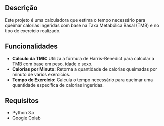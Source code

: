 ## Descrição
Este projeto é uma calculadora que estima o tempo necessário para queimar calorias ingeridas com base na Taxa Metabólica Basal (TMB) e no tipo de exercício realizado.

## Funcionalidades
- **Cálculo da TMB:** Utiliza a fórmula de Harris-Benedict para calcular a TMB com base em peso, idade e sexo.
- **Calorias por Minuto:** Retorna a quantidade de calorias queimadas por minuto de vários exercícios.
- **Tempo de Exercício:** Calcula o tempo necessário para queimar uma quantidade específica de calorias ingeridas.

## Requisitos
- Python 3.x
- Google Colab

